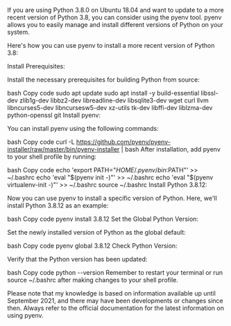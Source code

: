 If you are using Python 3.8.0 on Ubuntu 18.04 and want to update to a more recent version of Python 3.8, you can consider using the pyenv tool. pyenv allows you to easily manage and install different versions of Python on your system.

Here's how you can use pyenv to install a more recent version of Python 3.8:

Install Prerequisites:

Install the necessary prerequisites for building Python from source:

bash
Copy code
sudo apt update
sudo apt install -y build-essential libssl-dev zlib1g-dev libbz2-dev libreadline-dev libsqlite3-dev wget curl llvm libncurses5-dev libncursesw5-dev xz-utils tk-dev libffi-dev liblzma-dev python-openssl git
Install pyenv:

You can install pyenv using the following commands:

bash
Copy code
curl -L https://github.com/pyenv/pyenv-installer/raw/master/bin/pyenv-installer | bash
After installation, add pyenv to your shell profile by running:

bash
Copy code
echo 'export PATH="$HOME/.pyenv/bin:$PATH"' >> ~/.bashrc
echo 'eval "$(pyenv init -)"' >> ~/.bashrc
echo 'eval "$(pyenv virtualenv-init -)"' >> ~/.bashrc
source ~/.bashrc
Install Python 3.8.12:

Now you can use pyenv to install a specific version of Python. Here, we'll install Python 3.8.12 as an example:

bash
Copy code
pyenv install 3.8.12
Set the Global Python Version:

Set the newly installed version of Python as the global default:

bash
Copy code
pyenv global 3.8.12
Check Python Version:

Verify that the Python version has been updated:

bash
Copy code
python --version
Remember to restart your terminal or run source ~/.bashrc after making changes to your shell profile.

Please note that my knowledge is based on information available up until September 2021, and there may have been developments or changes since then. Always refer to the official documentation for the latest information on using pyenv.